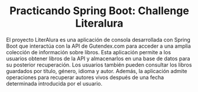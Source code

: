 <h1 align="center"> Practicando Spring Boot: Challenge Literalura </h1>

El proyecto LiterAlura es una aplicación de consola desarrollada con Spring Boot que interactúa con la API de Gutendex.com para acceder a una amplia colección de información sobre libros. Esta aplicación permite a los usuarios obtener libros de la API y almacenarlos en una base de datos para su posterior recuperación. Los usuarios también pueden consultar los libros guardados por título, género, idioma y autor. Además, la aplicación admite operaciones para recuperar autores vivos después de una fecha determinada introducida por el usuario.
